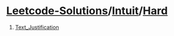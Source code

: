 # [Leetcode-Solutions](./../..)/[Intuit](./..)/[Hard](./)
1. [Text_Justification](./Text_Justification.md)
